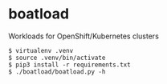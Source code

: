 # boatload

Workloads for OpenShift/Kubernetes clusters


```console
$ virtualenv .venv
$ source .venv/bin/activate
$ pip3 install -r requirements.txt
$ ./boatload/boatload.py -h
```
